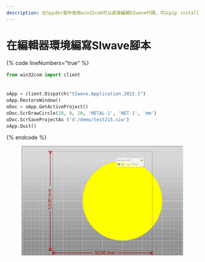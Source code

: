 ```yaml
---
description: 在Spyder當中使用win32com可以直接編輯SIwave代碼。可以pip install pypiwin32安裝win32com模組。
---
```


# 在編輯器環境編寫SIwave腳本

{% code lineNumbers="true" %}
```python
from win32com import client


oApp = client.Dispatch("SIwave.Application.2022.1")
oApp.RestoreWindow()
oDoc = oApp.GetActiveProject()
oDoc.ScrDrawCircle(10, 0, 20, 'METAL-1', 'NET-1', 'mm')
oDoc.ScrSaveProjectAs ('d:/demo/test215.siw')
oApp.Quit()
```
{% endcode %}

<figure><img src="../.gitbook/assets/image (7).png" alt=""><figcaption></figcaption></figure>
